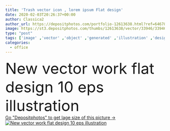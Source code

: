 ```yaml
---
title: 'Trash vector icon , lorem ipsum Flat design'
date: 2020-02-03T20:26:37+00:00
author: Classica2
author_url: https://depositphotos.com/portfolio-12613638.html?ref=64678756
image: https://st3.depositphotos.com/thumbs/12613638/vector/33946/339460752/api_thumb_450.jpg?forcejpeg=true
type: "post"
tags: ['image' ,'vector' ,'object' ,'generated' ,'illustration' ,'design' ,'business' ,'equipment' ,'sign' ,'environment' ,'protection' ,'line' ,'vintage' ,'classic' ,'bucket' ,'basket' ,'symbol' ,'icon' ,'office' ,'ecology' ,'button' ,'global' ,'internet' ,'clean' ,'conservation' ,'recycle' ,'recycling' ,'web' ,'rubbish' ,'trash' ,'waste' ,'garbage' ,'junk' ,'supplies' ,'can' ,'bin' ,'delete' ,'throw' ,'dustbin' ,'trashcan' ,'reduce' ]
categories: 
  - office
---
```

<div aling="center">
            <font size="60"> New vector work flat design 10 eps illustration</font>   
</div>
<div>
    <a href='https://st3.depositphotos.com/thumbs/12613638/vector/33946/339460752/api_thumb_450.jpg?forcejpeg=true?ref=64678756' target=_blank > Go "Depositphotos" to get lage size of this picture ->
        <img href='https://st3.depositphotos.com/thumbs/12613638/vector/33946/339460752/api_thumb_450.jpg?forcejpeg=true?ref=64678756' src='https://st3.depositphotos.com/12613638/33946/v/950/depositphotos_339460752-stock-illustration-trash-vector-icon-lorem-ipsum.jpg?forcejpeg=true' alt='New vector work flat design 10 eps illustration' >
    </a>
</div>
